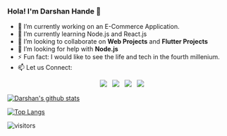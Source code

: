 ### Hola! I'm Darshan Hande 👋

- 🔭 I’m currently working on an E-Commerce Application.
- 🌱 I’m currently learning Node.js and React.js
- 👯 I’m looking to collaborate on **Web Projects** and **Flutter Projects**
- 🤔 I’m looking for help with **Node.js**
- ⚡ Fun fact: I would like to see the life and tech in the fourth millenium.
- 📫 Let us Connect: 
  <p align='center'>
  <a href="mailto:darshanhande11@gmail.com"><img src="https://img.shields.io/badge/gmail-%23D14836.svg?&style=for-the-badge&logo=gmail&logoColor=white" /></a>&nbsp;&nbsp;
  <a href="https://www.linkedin.com/in/darshan-hande-6a7479128/"><img src="https://img.shields.io/badge/linkedin-%230077B5.svg?&style=for-the-badge&logo=linkedin&logoColor=white" /></a>&nbsp;&nbsp;
  <a href="https://twitter.com/hande_darshan"><img src="https://img.shields.io/badge/twitter-%231DA1F2.svg?&style=for-the-badge&logo=twitter&logoColor=white"/></a>&nbsp;&nbsp;
  <a href="https://www.instagram.com/darshanhande11/"><img src="https://img.shields.io/badge/instagram-%23E4405F.svg?&style=for-the-badge&logo=instagram&logoColor=white" /></a>&nbsp;&nbsp;

[![Darshan's github stats](https://github-readme-stats.vercel.app/api?username=darshanhande11&theme=radical&count_private=true)](https://github.com/darshanhande11/github-readme-stats)


[![Top Langs](https://github-readme-stats.vercel.app/api/top-langs/?username=darshanhande11&&hide=CSS&layout=compact&theme=radical)](https://github.com/darshanhande11/github-readme-stats)

![visitors](https://visitor-badge.glitch.me/badge?page_id=darshanhande11.darshanhande11)
